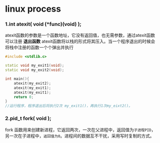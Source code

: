 # linux process

### 1.int atexit( void (*func)(void) );

atexit函数的参数是一个函数地址，它没有返回值，也无需参数，通过atexit函数可以注册 __退出函数__ atexit函数将以栈的形式将其压入。当一个程序退出的时候会将栈中注册的函数一个个弹出并执行
```C++
#include <stdlib.c>

static void my_exit1(void);
static void my_exit2(void);

int main(){
    atexit(my_exit2);
    atexit(my_exit1);
    atexit(my_exit1);
    return 0;
}
//运行程序，程序退出后将执行2次 my_exit1()，再执行1次my_eixt2()。
```

### 2.pid_t fork( void );

fork 函数用来创建新进程，它返回两次，一次在父进程中，返回值为`子进程PID`，另一次在子进程中，`返回值为0`。进程间的数据互不干扰，采用写时复制的方式。